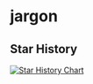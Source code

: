 # jargon
## Star History

[![Star History Chart](https://api.star-history.com/svg?repos=streamlit/streamlit,rstudio/shiny,plotly/dash,jupyter/notebook,voila-dashboards/voila,holoviz/panel,bokeh/bokeh&type=Date)](https://star-history.com/#streamlit/streamlit&rstudio/shiny&plotly/dash&jupyter/notebook&voila-dashboards/voila&holoviz/panel&bokeh/bokeh)
